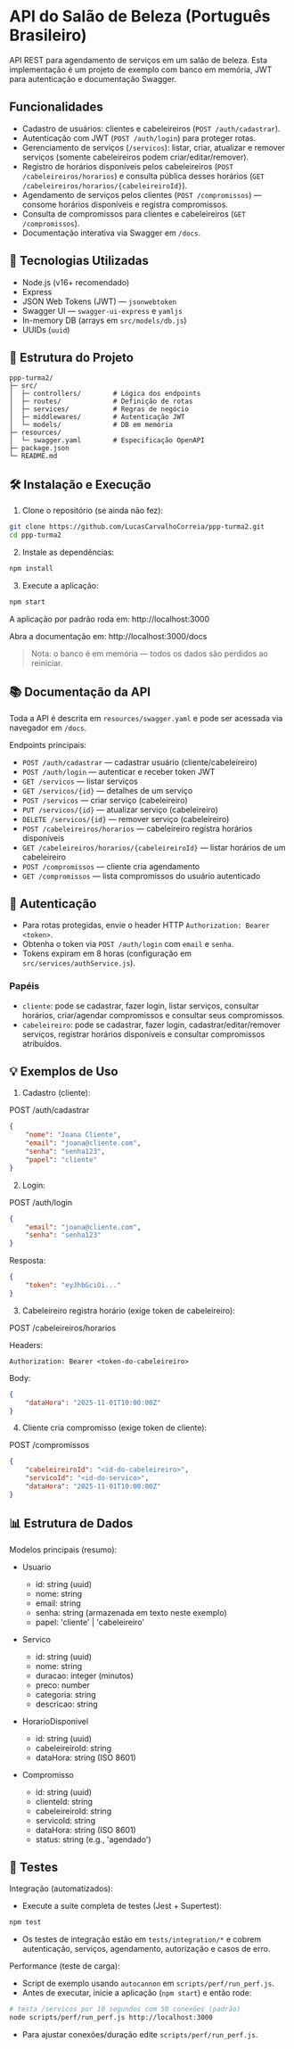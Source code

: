 # API do Salão de Beleza (Português Brasileiro)

API REST para agendamento de serviços em um salão de beleza. Esta implementação é um projeto de exemplo com banco em memória, JWT para autenticação e documentação Swagger.

## Funcionalidades

- Cadastro de usuários: clientes e cabeleireiros (`POST /auth/cadastrar`).
- Autenticação com JWT (`POST /auth/login`) para proteger rotas.
- Gerenciamento de serviços (`/servicos`): listar, criar, atualizar e remover serviços (somente cabeleireiros podem criar/editar/remover).
- Registro de horários disponíveis pelos cabeleireiros (`POST /cabeleireiros/horarios`) e consulta pública desses horários (`GET /cabeleireiros/horarios/{cabeleireiroId}`).
- Agendamento de serviços pelos clientes (`POST /compromissos`) — consome horários disponíveis e registra compromissos.
- Consulta de compromissos para clientes e cabeleireiros (`GET /compromissos`).
- Documentação interativa via Swagger em `/docs`.

## 🚀 Tecnologias Utilizadas

- Node.js (v16+ recomendado)
- Express
- JSON Web Tokens (JWT) — `jsonwebtoken`
- Swagger UI — `swagger-ui-express` e `yamljs`
- In-memory DB (arrays em `src/models/db.js`)
- UUIDs (`uuid`)

## 📁 Estrutura do Projeto

```
ppp-turma2/
├─ src/
│  ├─ controllers/        # Lógica dos endpoints
│  ├─ routes/             # Definição de rotas
│  ├─ services/           # Regras de negócio
│  ├─ middlewares/        # Autenticação JWT
│  └─ models/             # DB em memória
├─ resources/
│  └─ swagger.yaml        # Especificação OpenAPI
├─ package.json
└─ README.md
```

## 🛠️ Instalação e Execução

1. Clone o repositório (se ainda não fez):

```bash
git clone https://github.com/LucasCarvalhoCorreia/ppp-turma2.git
cd ppp-turma2
```

2. Instale as dependências:

```bash
npm install
```

3. Execute a aplicação:

```bash
npm start
```

A aplicação por padrão roda em: http://localhost:3000

Abra a documentação em: http://localhost:3000/docs

> Nota: o banco é em memória — todos os dados são perdidos ao reiniciar.

## 📚 Documentação da API

Toda a API é descrita em `resources/swagger.yaml` e pode ser acessada via navegador em `/docs`.

Endpoints principais:
- `POST /auth/cadastrar` — cadastrar usuário (cliente/cabeleireiro)
- `POST /auth/login` — autenticar e receber token JWT
- `GET /servicos` — listar serviços
- `GET /servicos/{id}` — detalhes de um serviço
- `POST /servicos` — criar serviço (cabeleireiro)
- `PUT /servicos/{id}` — atualizar serviço (cabeleireiro)
- `DELETE /servicos/{id}` — remover serviço (cabeleireiro)
- `POST /cabeleireiros/horarios` — cabeleireiro registra horários disponíveis
- `GET /cabeleireiros/horarios/{cabeleireiroId}` — listar horários de um cabeleireiro
- `POST /compromissos` — cliente cria agendamento
- `GET /compromissos` — lista compromissos do usuário autenticado

## 🔐 Autenticação

- Para rotas protegidas, envie o header HTTP `Authorization: Bearer <token>`.
- Obtenha o token via `POST /auth/login` com `email` e `senha`.
- Tokens expiram em 8 horas (configuração em `src/services/authService.js`).

### Papéis
- `cliente`: pode se cadastrar, fazer login, listar serviços, consultar horários, criar/agendar compromissos e consultar seus compromissos.
- `cabeleireiro`: pode se cadastrar, fazer login, cadastrar/editar/remover serviços, registrar horários disponíveis e consultar compromissos atribuídos.

## 💡 Exemplos de Uso

1) Cadastro (cliente):

POST /auth/cadastrar

```json
{
	"nome": "Joana Cliente",
	"email": "joana@cliente.com",
	"senha": "senha123",
	"papel": "cliente"
}
```

2) Login:

POST /auth/login

```json
{
	"email": "joana@cliente.com",
	"senha": "senha123"
}
```

Resposta:

```json
{
	"token": "eyJhbGciOi..."
}
```

3) Cabeleireiro registra horário (exige token de cabeleireiro):

POST /cabeleireiros/horarios

Headers:
```
Authorization: Bearer <token-do-cabeleireiro>
```

Body:

```json
{
	"dataHora": "2025-11-01T10:00:00Z"
}
```

4) Cliente cria compromisso (exige token de cliente):

POST /compromissos

```json
{
	"cabeleireiroId": "<id-do-cabeleireiro>",
	"servicoId": "<id-do-servico>",
	"dataHora": "2025-11-01T10:00:00Z"
}
```

## 📊 Estrutura de Dados

Modelos principais (resumo):

- Usuario
	- id: string (uuid)
	- nome: string
	- email: string
	- senha: string (armazenada em texto neste exemplo)
	- papel: 'cliente' | 'cabeleireiro'

- Servico
	- id: string (uuid)
	- nome: string
	- duracao: integer (minutos)
	- preco: number
	- categoria: string
	- descricao: string

- HorarioDisponivel
	- id: string (uuid)
	- cabeleireiroId: string
	- dataHora: string (ISO 8601)

- Compromisso
	- id: string (uuid)
	- clienteId: string
	- cabeleireiroId: string
	- servicoId: string
	- dataHora: string (ISO 8601)
	- status: string (e.g., 'agendado')

## 🧪 Testes

Integração (automatizados):

- Execute a suíte completa de testes (Jest + Supertest):

```bash
npm test
```

- Os testes de integração estão em `tests/integration/*` e cobrem autenticação, serviços, agendamento, autorização e casos de erro.

Performance (teste de carga):

- Script de exemplo usando `autocannon` em `scripts/perf/run_perf.js`.
- Antes de executar, inicie a aplicação (`npm start`) e então rode:

```bash
# testa /servicos por 10 segundos com 50 conexões (padrão)
node scripts/perf/run_perf.js http://localhost:3000
```

- Para ajustar conexões/duração edite `scripts/perf/run_perf.js`.

